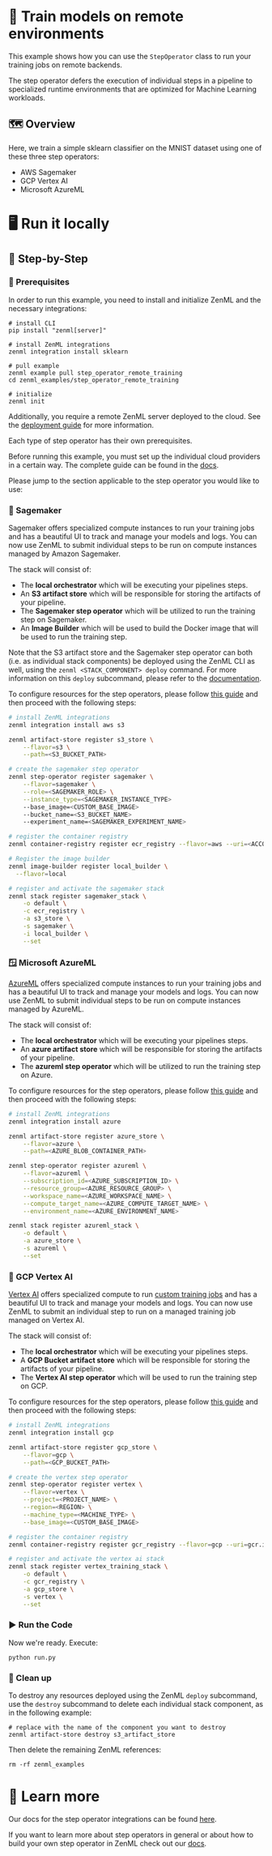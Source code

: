 # 🧮 Train models on remote environments

This example shows how you can use the `StepOperator` class to run your training
jobs on remote backends.

The step operator defers the execution of individual steps in a pipeline to
specialized runtime environments that are optimized for Machine Learning
workloads.

## 🗺 Overview

Here, we train a simple sklearn classifier on the MNIST dataset using one of 
these three step operators:

- AWS Sagemaker
- GCP Vertex AI
- Microsoft AzureML

# 🖥 Run it locally

## 👣 Step-by-Step

### 📄 Prerequisites

In order to run this example, you need to install and initialize ZenML and the
necessary integrations:

```shell
# install CLI
pip install "zenml[server]"

# install ZenML integrations
zenml integration install sklearn

# pull example
zenml example pull step_operator_remote_training
cd zenml_examples/step_operator_remote_training

# initialize
zenml init
```

Additionally, you require a remote ZenML server deployed to the cloud. See the 
[deployment guide](https://docs.zenml.io/getting-started/deploying-zenml) for
more information.

Each type of step operator has their own prerequisites.

Before running this example, you must set up the individual cloud providers in a
certain way. The complete guide can be found in
the [docs](https://docs.zenml.io/component-gallery/step-operators/step-operators).

Please jump to the section applicable to the step operator you would like to 
use:

### 🌿 Sagemaker

Sagemaker offers specialized compute instances to run your training jobs and has
a beautiful UI to track and manage your models and logs. You can now use ZenML
to submit individual steps to be run on compute instances managed by Amazon
Sagemaker.

The stack will consist of:

* The **local orchestrator** which will be executing your pipelines steps.
* An **S3 artifact store** which will be responsible for storing the
  artifacts of your pipeline.
* The **Sagemaker step operator** which will be utilized to run the training
  step on Sagemaker.
* An **Image Builder** which will be used to build the Docker image that will
  be used to run the training step.

Note that the S3 artifact store and the Sagemaker step operator can both (i.e.
as individual stack components) be deployed using the ZenML CLI as well, using
the `zenml <STACK_COMPONENT> deploy` command. For more information on this
`deploy` subcommand, please refer to the
[documentation](https://docs.zenml.io/advanced-guide/practical-mlops/stack-recipes#deploying-stack-components-directly).

To configure resources for the step operators, please
follow [this guide](https://docs.zenml.io/component-gallery/step-operators/amazon-sagemaker)
and then proceed with the following steps:

```bash
# install ZenML integrations
zenml integration install aws s3

zenml artifact-store register s3_store \
    --flavor=s3 \
    --path=<S3_BUCKET_PATH>

# create the sagemaker step operator
zenml step-operator register sagemaker \
    --flavor=sagemaker \
    --role=<SAGEMAKER_ROLE> \
    --instance_type=<SAGEMAKER_INSTANCE_TYPE>
    --base_image=<CUSTOM_BASE_IMAGE>
    --bucket_name=<S3_BUCKET_NAME>
    --experiment_name=<SAGEMAKER_EXPERIMENT_NAME>

# register the container registry
zenml container-registry register ecr_registry --flavor=aws --uri=<ACCOUNT_ID>.dkr.ecr.us-east-1.amazonaws.com

# Register the image builder
zenml image-builder register local_builder \
  --flavor=local

# register and activate the sagemaker stack
zenml stack register sagemaker_stack \
    -o default \
    -c ecr_registry \
    -a s3_store \
    -s sagemaker \
    -i local_builder \
    --set
```

### 🪟 Microsoft AzureML

[AzureML](https://azure.microsoft.com/en-us/services/machine-learning/)
offers specialized compute instances to run your training jobs and
has a beautiful UI to track and manage your models and logs. You can now use
ZenML to submit individual steps to be run on compute instances managed by
AzureML.

The stack will consist of:

* The **local orchestrator** which will be executing your pipelines steps.
* An **azure artifact store** which will be responsible for storing the
  artifacts of your pipeline.
* The **azureml step operator** which will be utilized to run the training step
  on Azure.

To configure resources for the step operators, please
follow [this guide](https://docs.zenml.io/component-gallery/step-operators/azureml)
and then proceed with the following steps:

```bash
# install ZenML integrations
zenml integration install azure

zenml artifact-store register azure_store \
    --flavor=azure \
    --path=<AZURE_BLOB_CONTAINER_PATH>

zenml step-operator register azureml \
    --flavor=azureml \
    --subscription_id=<AZURE_SUBSCRIPTION_ID> \
    --resource_group=<AZURE_RESOURCE_GROUP> \
    --workspace_name=<AZURE_WORKSPACE_NAME> \
    --compute_target_name=<AZURE_COMPUTE_TARGET_NAME> \
    --environment_name=<AZURE_ENVIRONMENT_NAME>

zenml stack register azureml_stack \
    -o default \
    -a azure_store \
    -s azureml \
    --set
```

### 📐 GCP Vertex AI

[Vertex AI](https://cloud.google.com/vertex-ai) offers specialized compute to
run
[custom training jobs](https://cloud.google.com/vertex-ai/docs/training/custom-training)
and has a beautiful UI to track and manage your models and logs. You can now use
ZenML to submit an individual step to
run on a managed training job managed on Vertex AI.

The stack will consist of:

* The **local orchestrator** which will be executing your pipelines steps.
* A **GCP Bucket artifact store** which will be responsible for storing the
  artifacts of your pipeline.
* The **Vertex AI step operator** which will be used to run the training
  step
  on GCP.

To configure resources for the step operators, please
follow [this guide](https://docs.zenml.io/component-gallery/step-operators/gcloud-vertexai)
and then proceed with the following steps:

```bash
# install ZenML integrations
zenml integration install gcp

zenml artifact-store register gcp_store \
    --flavor=gcp \
    --path=<GCP_BUCKET_PATH>

# create the vertex step operator
zenml step-operator register vertex \
    --flavor=vertex \
    --project=<PROJECT_NAME> \
    --region=<REGION> \
    --machine_type=<MACHINE_TYPE> \
    --base_image=<CUSTOM_BASE_IMAGE>

# register the container registry
zenml container-registry register gcr_registry --flavor=gcp --uri=gcr.io/<PROJECT-ID>

# register and activate the vertex ai stack
zenml stack register vertex_training_stack \
    -o default \
    -c gcr_registry \
    -a gcp_store \
    -s vertex \
    --set
```

### ▶️ Run the Code

Now we're ready. Execute:

```shell
python run.py
```

### 🧽 Clean up

To destroy any resources deployed using the ZenML `deploy` subcommand, use the
`destroy` subcommand to delete each individual stack component, as in the
following example:

```shell
# replace with the name of the component you want to destroy
zenml artifact-store destroy s3_artifact_store
```

Then delete the remaining ZenML references:

```shell
rm -rf zenml_examples
```

# 📜 Learn more

Our docs for the step operator integrations can be
found [here](https://docs.zenml.io/component-gallery/step-operators/step-operators).

If you want to learn more about step operators in general or about how to build
your own step operator in ZenML
check out our [docs](https://docs.zenml.io/component-gallery/step-operators/custom).

